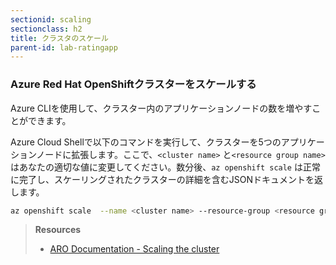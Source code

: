 ```yaml
---
sectionid: scaling
sectionclass: h2
title: クラスタのスケール
parent-id: lab-ratingapp
---
```


### Azure Red Hat OpenShiftクラスターをスケールする

Azure CLIを使用して、クラスター内のアプリケーションノードの数を増やすことができます。

Azure Cloud Shellで以下のコマンドを実行して、クラスターを5つのアプリケーションノードに拡張します。ここで、`<cluster name>`  と`<resource group name>` はあなたの適切な値に変更してください。数分後、`az openshift scale`  は正常に完了し、スケーリングされたクラスターの詳細を含むJSONドキュメントを返します。

```sh
az openshift scale  --name <cluster name> --resource-group <resource group name> --compute-count 5
```

> **Resources**
> * [ARO Documentation - Scaling the cluster](https://docs.microsoft.com/en-us/azure/openshift/tutorial-scale-cluster)
